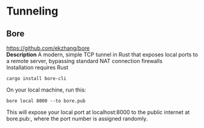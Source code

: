 # Tunneling

## Bore 
https://github.com/ekzhang/bore \
**Description** A modern, simple TCP tunnel in Rust that exposes local ports to a remote server, bypassing standard NAT connection firewalls \
Installation requires Rust
```
cargo install bore-cli
```
On your local machine, run this:
```
bore local 8000 --to bore.pub
```
This will expose your local port at localhost:8000 to the public internet at bore.pub:<PORT>, where the port number is assigned randomly.
